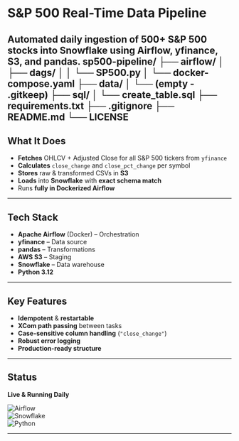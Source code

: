 # S&P 500 Real-Time Data Pipeline

**Automated daily ingestion of 500+ S&P 500 stocks into Snowflake using Airflow, yfinance, S3, and pandas.**
sp500-pipeline/
├── airflow/
│   ├── dags/
│   │   └── SP500.py
│   └── docker-compose.yaml
├── data/
│   └── (empty - .gitkeep)
├── sql/
│   └── create_table.sql
├── requirements.txt
├── .gitignore
├── README.md
└── LICENSE
---

## What It Does
- **Fetches** OHLCV + Adjusted Close for all S&P 500 tickers from `yfinance`
- **Calculates** `close_change` and `close_pct_change` per symbol
- **Stores** raw & transformed CSVs in **S3**
- **Loads** into **Snowflake** with **exact schema match**
- Runs **fully in Dockerized Airflow**

---

## Tech Stack
- **Apache Airflow** (Docker) – Orchestration
- **yfinance** – Data source
- **pandas** – Transformations
- **AWS S3** – Staging
- **Snowflake** – Data warehouse
- **Python 3.12**

---

## Key Features
- **Idempotent** & **restartable**
- **XCom path passing** between tasks
- **Case-sensitive column handling** (`"close_change"`)
- **Robust error logging**
- **Production-ready structure**

---

## Status
**Live & Running Daily**

![Airflow](https://img.shields.io/badge/Airflow-2.9.3-blue)  
![Snowflake](https://img.shields.io/badge/Snowflake-Live-green)  
![Python](https://img.shields.io/badge/Python-3.12-yellow)

---
